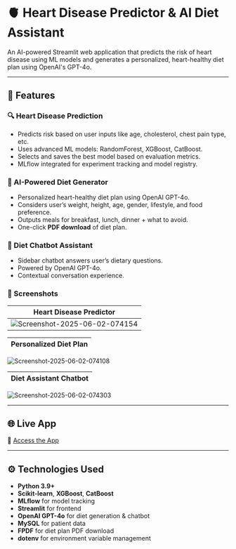 # 🫀 Heart Disease Predictor & AI Diet Assistant

An AI-powered Streamlit web application that predicts the risk of heart disease using ML models and generates a personalized, heart-healthy diet plan using OpenAI's GPT-4o.

---

## 📌 Features

### 🔍 Heart Disease Prediction
- Predicts risk based on user inputs like age, cholesterol, chest pain type, etc.
- Uses advanced ML models: RandomForest, XGBoost, CatBoost.
- Selects and saves the best model based on evaluation metrics.
- MLflow integrated for experiment tracking and model registry.

### 🥗 AI-Powered Diet Generator
- Personalized heart-healthy diet plan using OpenAI GPT-4o.
- Considers user’s weight, height, age, gender, lifestyle, and food preference.
- Outputs meals for breakfast, lunch, dinner + what to avoid.
- One-click **PDF download** of diet plan.

### 💬 Diet Chatbot Assistant
- Sidebar chatbot answers user’s dietary questions.
- Powered by OpenAI GPT-4o.
- Contextual conversation experience.

### 📸 Screenshots

| Heart Disease Predictor |
|-------------------------|
| ![Screenshot-2025-06-02-074154](https://github.com/user-attachments/assets/b70c4e38-0ab6-4368-a248-348351cab3db)

|Personalized Diet Plan |
|-------------------------|
![Screenshot-2025-06-02-074108](https://github.com/user-attachments/assets/eef71d7a-f9a0-411e-8cf4-84407374ebe1)

| Diet Assistant Chatbot |
|-------------------------|
![Screenshot-2025-06-02-074303](https://github.com/user-attachments/assets/3d2d62d0-7ee2-4004-85d0-748feac111f6)

---

## 🌐 Live App

🔗 [Access the App](https://your-deployed-app-link.com)

---

## ⚙️ Technologies Used

- **Python 3.9+**
- **Scikit-learn**, **XGBoost**, **CatBoost**
- **MLflow** for model tracking
- **Streamlit** for frontend
- **OpenAI GPT-4o** for diet generation & chatbot
- **MySQL** for patient data
- **FPDF** for diet plan PDF download
- **dotenv** for environment variable management


